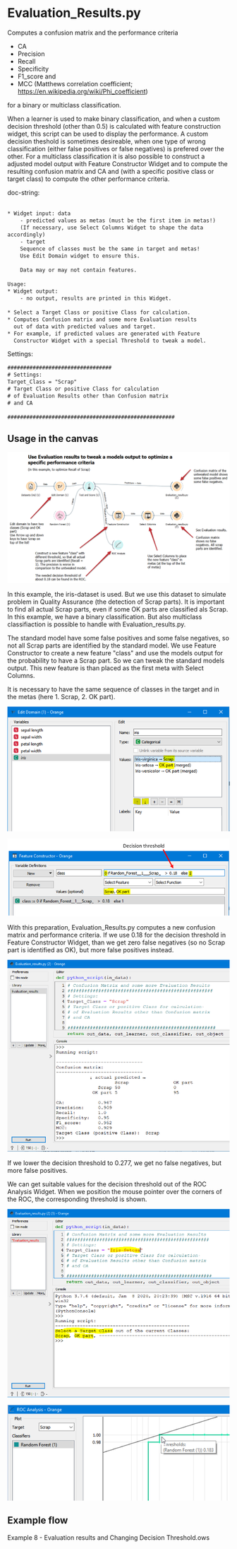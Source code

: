 # Evaluation_Results.py
Computes a confusion matrix and the performance criteria 
- CA
- Precision
- Recall
- Specificity
- F1_score and
- MCC (Matthews correlation coefficient; https://en.wikipedia.org/wiki/Phi_coefficient)

for a binary or multiclass classification.

When a learner is used to make binary classification, and when a custom decision threshold (other than 0.5) is calculated with 
feature construction widget, this script can be used to display the performance.
A custom decision theshold is sometimes desireable, when one type of wrong classification (either false positives or false negatives) 
is prefered over the other. 
For a multiclass classification it is also possible to construct a adjusted model output with Feature Constructor Widget and to compute
the resulting confusion matrix and CA and (with a specific positive class or target class) to compute the other performance criteria.

doc-string:

```

* Widget input: data
    - predicted values as metas (must be the first item in metas!)
    (If necessary, use Select Columns Widget to shape the data accordingly)
    - target
    Sequence of classes must be the same in target and metas! 
    Use Edit Domain widget to ensure this.

    Data may or may not contain features.

Usage:
* Widget output: 
    - no output, results are printed in this Widget.

* Select a Target Class or positive Class for calculation.
* Computes Confusion matrix and some more Evaluation results
  out of data with predicted values and target.
* For example, if predicted values are generated with Feature
  Constructor Widget with a special Threshold to tweak a model.

```

Settings:
```
#################################
# Settings:
Target_Class = "Scrap"
# Target Class or positive Class for calculation 
# of Evaluation Results other than Confusion matrix
# and CA

#####################################################
```

## Usage in the canvas

![](images/evaluation-results_01.png)

In this example, the iris-dataset is used. But we use this dataset to simulate problem in Quality Assurance (the detection of Scrap parts). It is important to find all actual Scrap parts, even if some OK parts are classified als Scrap. In this example, we have a binary classification. But also multiclass classifiaction is possible to handle with Evaluation_results.py.

The standard model have some false positives and some false negatives, so not all Scrap parts are identified by the standard model. We use Feature Constructor to create a new feature "class" and use the models output for the probability to have a Scrap part. So we can tweak the standard models output. This new feature is than placed as the first meta with Select Columns.

It is necessary to have the same sequence of classes in the target and in the metas (here 1. Scrap, 2. OK part).

![](images/evaluation-results_02.png)

![](images/evaluation-results_03.png)

With this preparation, Evaluation_Results.py computes a new confusion matrix and performance criteria. If we use 0.18 for the decision threshold in Feature Constructor Widget, than we get zero false negatives (so no Scrap part is identified as OK), but more false positives instead. 

![](images/evaluation-results_04.png)

If we lower the decision threshold to 0.277, we get no false negatives, but more false positives.

We can get suitable values for the decision threshold out of the ROC Analysis Widget. When we position the mouse pointer over the corners of the ROC, the corresponding threshold is shown.

![](images/evaluation-results_05.png)


![](images/evaluation-results_06.png)

## Example flow 
Example 8 - Evaluation results and Changing Decision Threshold.ows

